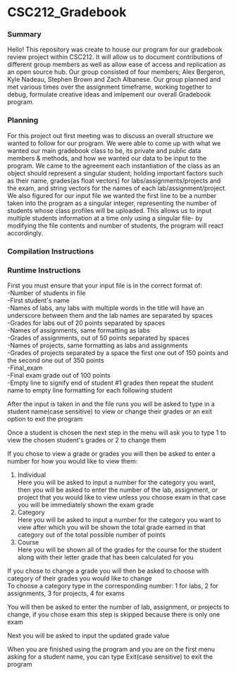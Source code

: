 # CSC212_Gradebook
### Summary
Hello! This repository was create to house our program for our gradebook review project within CSC212. It will allow us to document contributions of different group members as well as allow ease of access and replication as an open source hub. Our group consisted of four members; Alex Bergeron, Kyle Nadeau, Stephen Brown and Zach Albanese. Our group planned and met various times over the assignment timeframe, working together to debug, formulate creative ideas and imlpement our overall Gradebook program.

### Planning
For this project out first meeting was to discuss an overall structure we wanted to follow for our program.
We were able to come up with what we wanted our main gradebook class to be, its private and public data members & methods, and how we wanted our data to be input to the program. We came to the agreement each instantiation of the class as an object should represent a singular student; holding important factors such as their name, grades(as float vectors) for labs/assignments/projects and the exam, and string vectors for the names of each lab/assignment/project. We also figured for our input file we wanted the first line to be a number taken into the program as a singular integer, representing the number of students whose class profiles will be uploaded. This allows us to input multiple students information at a time only using a singular file- by modifying the file contents and number of students, the program will react accordingly. 

### Compilation Instructions

### Runtime Instructions

First you must ensure that your input file is in the correct format of:<br />
-Number of students in file<br />
-First student's name<br />
-Names of labs, any labs with multiple words in the title will have an underscore between them and the lab names are separated by spaces<br />
-Grades for labs out of 20 points separated by spaces<br />
-Names of assignments, same formatting as labs<br />
-Grades of assignments, out of 50 points separated by spaces<br />
-Names of projects, same formatting as labs and assignments<br />
-Grades of projects separated by a space the first one out of 150 points and the second one out of 350 points<br />
-Final_exam<br />
-Final exam grade out of 100 points<br />
-Empty line to signify end of student #1 grades then repeat the student name to empty line formatting for each following student<br />

After the input is taken in and the file runs you will be asked to type in a student name(case sensitive) to view or change their grades or an exit option to exit the program

Once a student is chosen the next step in the menu will ask you to type 1 to view the chosen student's grades or 2 to change them


If you chose to view a grade or grades you will then be asked to enter a number for how you would like to view them:<br />
  1. Individual<br />
      Here you will be asked to input a number for the category you want, then you will be asked to enter the number of the lab, assignment, or project that you would like to view unless you choose exam in that case you will be immediately shown the exam grade<br />
  2. Category<br />
      Here you will be asked to input a number for the category you want to view after which you will be shown the total grade earned in that category out of the total possible number of points<br />
  3. Course<br />
      Here you will be shown all of the grades for the course for the student along with their letter grade that has been calculated for you<br />



If you chose to change a grade you will then be asked to choose with category of their grades you would like to change<br />
To choose a category type in the corresponding number: 1 for labs, 2 for assignments, 3 for projects, 4 for exams<br />

You will then be asked to enter the number of lab, assignment, or projects to change, if you chose exam this step is skipped because there is only one exam<br />

Next you will be asked to input the updated grade value<br />

When you are finished using the program and you are on the first menu asking for a student name, you can type Exit(case sensitive) to exit the program<br />
